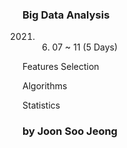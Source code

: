 ### Big Data Analysis


  2021. 06. 07 ~ 11 (5 Days)

  Features Selection

  Algorithms

  Statistics

### by Joon Soo Jeong
